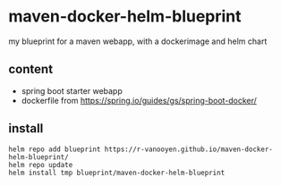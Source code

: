 # maven-docker-helm-blueprint

my blueprint for a maven webapp, with a dockerimage and helm chart

## content

- spring boot starter webapp
- dockerfile from https://spring.io/guides/gs/spring-boot-docker/

## install

```shell
helm repo add blueprint https://r-vanooyen.github.io/maven-docker-helm-blueprint/
helm repo update
helm install tmp blueprint/maven-docker-helm-blueprint
```
